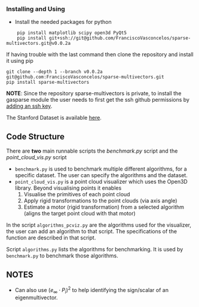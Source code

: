 
### Installing and Using

 - Install the needed packages for python
```shell
    pip install matplotlib scipy open3d PyQt5
    pip install git+ssh://git@github.com/FranciscoVasconcelos/sparse-multivectors.git@v0.0.2a
```

If having trouble with the last command then clone the repository and install it using pip
```shell
git clone --depth 1 --branch v0.0.2a git@github.com:FranciscoVasconcelos/sparse-multivectors.git
pip install sparse-multivectors
```

**NOTE**: Since the repository sparse-multivectors is private, to install the gasparse module the user needs to first get the ssh github permissions by [adding an ssh key](https://docs.github.com/en/authentication/connecting-to-github-with-ssh/generating-a-new-ssh-key-and-adding-it-to-the-ssh-agent).

The Stanford Dataset is available [here](https://mega.nz/folder/4VQBwB7Z#Rv5kA9EbcHPWj3-BvYJRFw). 

## Code Structure

There are **two** main runnable scripts the *benchmark.py* script and the *point_cloud_vis.py* script

- `benchmark.py` is used to benchmark multiple different algorithms, for a specific dataset. The user can specify the algorithms and the dataset.
- `point_cloud_vis.py` is a point cloud visualizer which uses the Open3D library. Beyond visualising points it enables
    1. Visualise the primitives of each point cloud
    1. Apply rigid transformations to the point clouds (via axis angle)
    1. Estimate a motor (rigid transformation) from a selected algorithm (aligns the target point cloud with that motor) 

In the script `algorithms_pcviz.py` are the algorithms used for the visualizer, the user can add an algorithm to that script. The specifications of the function are described in that script.

Script `algorithms.py` lists the algorithms for benchmarking. It is used by `benchmark.py` to benchmark those algorithms.


## NOTES

- Can also use $(e_\infty\cdot P_i)^2$ to help identifying the sign/scalar of an eigenmultivector.
